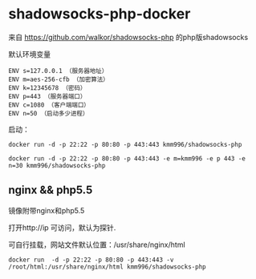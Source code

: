 # shadowsocks-php-docker

来自 https://github.com/walkor/shadowsocks-php 的php版shadowsocks

默认环境变量

```
ENV s=127.0.0.1 （服务器地址）
ENV m=aes-256-cfb （加密算法）
ENV k=12345678 （密码）
ENV p=443 （服务器端口）
ENV c=1080 （客户端端口）
ENV n=50 （启动多少进程）
```
启动：
```
docker run -d -p 22:22 -p 80:80 -p 443:443 kmm996/shadowsocks-php

docker run -d -p 22:22 -p 80:80 -p 443:443 -e m=kmm996 -e p 443 -e n=30 kmm996/shadowsocks-php
```
## nginx && php5.5

镜像附带nginx和php5.5

打开http://ip 可访问，默认为探针.

可自行挂载，网站文件默认位置：/usr/share/nginx/html

```
docker run  -d -p 22:22 -p 80:80 -p 443:443 -v /root/html:/usr/share/nginx/html kmm996/shadowsocks-php
```
